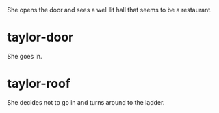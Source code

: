 She opens the door and sees a well lit hall that seems to be a restaurant.

# taylor-door
She goes in.

# taylor-roof
She decides not to go in and turns around to the ladder.

